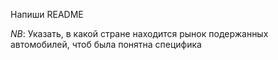 Напиши README

$NB:$ Указать, в какой стране находится рынок подержанных автомобилей, чтоб была понятна специфика

